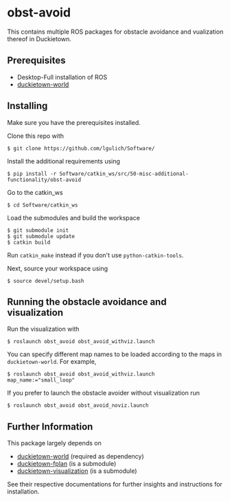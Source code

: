 # obst-avoid
This contains multiple ROS packages for obstacle avoidance and vualization thereof in Duckietown.

## Prerequisites
- Desktop-Full installation of ROS
- [duckietown-world](https://github.com/duckietown/duckietown-world)

## Installing
Make sure you have the prerequisites installed.

Clone this repo with
```
$ git clone https://github.com/lgulich/Software/
```
Install the additional requirements using
```
$ pip install -r Software/catkin_ws/src/50-misc-additional-functionality/obst-avoid
```
Go to the catkin_ws
```
$ cd Software/catkin_ws
```
Load the submodules and build the workspace
```
$ git submodule init
$ git submodule update
$ catkin build 
```
Run `catkin_make` instead if you don't use `python-catkin-tools`.

Next, source your workspace using
```
$ source devel/setup.bash
```

## Running the obstacle avoidance and visualization
Run the visualization with
```
$ roslaunch obst_avoid obst_avoid_withviz.launch
```

You can specify different map names to be loaded according to the maps in 
`duckietown-world`. For example,
```
$ roslaunch obst_avoid obst_avoid_withviz.launch map_name:="small_loop"
```

If you prefer to launch the obstacle avoider without visualization run
```
$ roslaunch obst_avoid obst_avoid_noviz.launch
```


## Further Information
This package largely depends on
- [duckietown-world](https://github.com/duckietown/duckietown-world) (required as dependency) 
- [duckietown-fplan](https://github.com/duckietown/duckietown-fplan) (is a submodule)
- [duckietown-visualization](https://github.com/surirohit/duckietown-visualization) (is a submodule)

See their respective documentations for further insights and instructions for installation.

